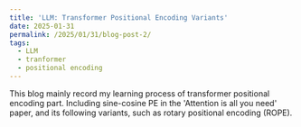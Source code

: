 ```yaml
---
title: 'LLM: Transformer Positional Encoding Variants'
date: 2025-01-31
permalink: /2025/01/31/blog-post-2/
tags:
  - LLM
  - tranformer
  - positional encoding
---
```


This blog mainly record my learning process of transformer positional encoding part. Including sine-cosine PE in the 'Attention is all you need' paper, and its following variants, 
such as rotary positional encoding (ROPE). 
